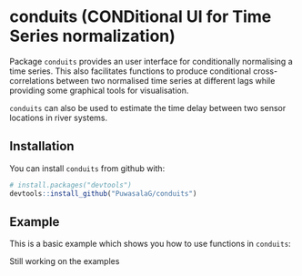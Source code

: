 
<!-- README.md is generated from README.Rmd. Please edit that file -->

# conduits (CONDitional UI for Time Series normalization)

<!-- badges: start -->

<!-- badges: end -->

Package `conduits` provides an user interface for conditionally
normalising a time series. This also facilitates functions to produce
conditional cross-correlations between two normalised time series at
different lags while providing some graphical tools for visualisation.

`conduits` can also be used to estimate the time delay between two
sensor locations in river systems.

## Installation

You can install `conduits` from github with:

``` r
# install.packages("devtools")
devtools::install_github("PuwasalaG/conduits")
```

## Example

This is a basic example which shows you how to use functions in
`conduits`:

Still working on the
examples

<!-- ```{r example} -->

<!-- library(conduits) -->

<!-- library(lubridate) -->

<!-- head(NEON_PRIN_5min) -->

<!-- ## Normalising upstream turbidity conditional on upstream conductance, temperature and level -->

<!-- NEON_PRIN_5min <- NEON_PRIN_5min %>% -->

<!--   mutate(Timestamp = ymd_hms(roundedTime)) %>%  -->

<!--   filter(Timestamp >= ymd("2019-10-01")  -->

<!--          & Timestamp < ymd("2020-01-01")) %>%  -->

<!--   select(Timestamp, site, turbidity, surfacewaterElevMean, -->

<!--          surfWaterTempMean, ) -->

<!-- ``` -->
